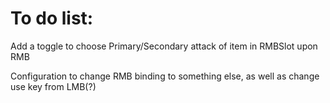 # To do list:

Add a toggle to choose Primary/Secondary attack of item in RMBSlot upon RMB

Configuration to change RMB binding to something else, as well as change use key from LMB(?)
